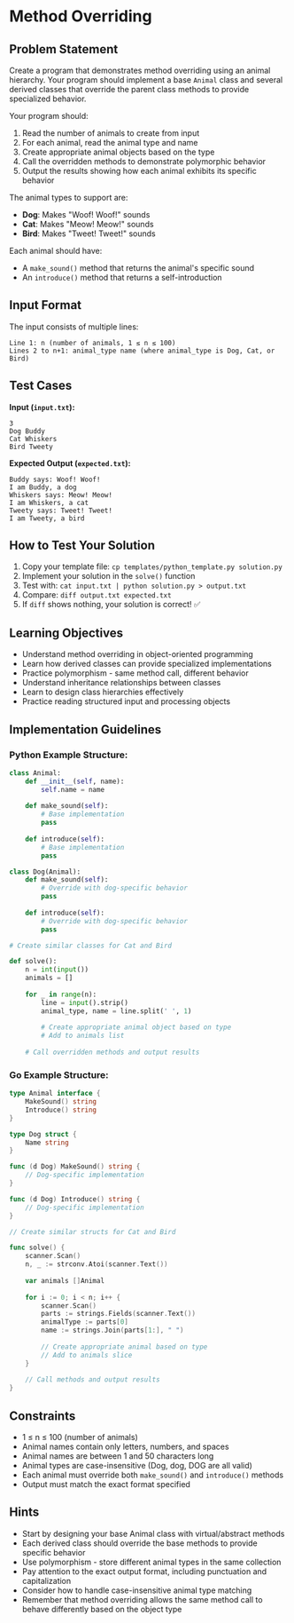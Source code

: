 # Method Overriding

## Problem Statement

Create a program that demonstrates method overriding using an animal hierarchy. Your program should implement a base `Animal` class and several derived classes that override the parent class methods to provide specialized behavior.

Your program should:

1. Read the number of animals to create from input
2. For each animal, read the animal type and name
3. Create appropriate animal objects based on the type
4. Call the overridden methods to demonstrate polymorphic behavior
5. Output the results showing how each animal exhibits its specific behavior

The animal types to support are:
- **Dog**: Makes "Woof! Woof!" sounds
- **Cat**: Makes "Meow! Meow!" sounds  
- **Bird**: Makes "Tweet! Tweet!" sounds

Each animal should have:
- A `make_sound()` method that returns the animal's specific sound
- An `introduce()` method that returns a self-introduction

## Input Format

The input consists of multiple lines:
```
Line 1: n (number of animals, 1 ≤ n ≤ 100)
Lines 2 to n+1: animal_type name (where animal_type is Dog, Cat, or Bird)
```

## Test Cases

**Input (`input.txt`):**
```
3
Dog Buddy
Cat Whiskers
Bird Tweety
```

**Expected Output (`expected.txt`):**
```
Buddy says: Woof! Woof!
I am Buddy, a dog
Whiskers says: Meow! Meow!
I am Whiskers, a cat
Tweety says: Tweet! Tweet!
I am Tweety, a bird
```

## How to Test Your Solution
1. Copy your template file: `cp templates/python_template.py solution.py`
2. Implement your solution in the `solve()` function
3. Test with: `cat input.txt | python solution.py > output.txt`
4. Compare: `diff output.txt expected.txt`
5. If `diff` shows nothing, your solution is correct! ✅

## Learning Objectives
- Understand method overriding in object-oriented programming
- Learn how derived classes can provide specialized implementations
- Practice polymorphism - same method call, different behavior
- Understand inheritance relationships between classes
- Learn to design class hierarchies effectively
- Practice reading structured input and processing objects

## Implementation Guidelines

### Python Example Structure:
```python
class Animal:
    def __init__(self, name):
        self.name = name
    
    def make_sound(self):
        # Base implementation
        pass
    
    def introduce(self):
        # Base implementation
        pass

class Dog(Animal):
    def make_sound(self):
        # Override with dog-specific behavior
        pass
    
    def introduce(self):
        # Override with dog-specific behavior
        pass

# Create similar classes for Cat and Bird

def solve():
    n = int(input())
    animals = []
    
    for _ in range(n):
        line = input().strip()
        animal_type, name = line.split(' ', 1)
        
        # Create appropriate animal object based on type
        # Add to animals list
    
    # Call overridden methods and output results
```

### Go Example Structure:
```go
type Animal interface {
    MakeSound() string
    Introduce() string
}

type Dog struct {
    Name string
}

func (d Dog) MakeSound() string {
    // Dog-specific implementation
}

func (d Dog) Introduce() string {
    // Dog-specific implementation
}

// Create similar structs for Cat and Bird

func solve() {
    scanner.Scan()
    n, _ := strconv.Atoi(scanner.Text())
    
    var animals []Animal
    
    for i := 0; i < n; i++ {
        scanner.Scan()
        parts := strings.Fields(scanner.Text())
        animalType := parts[0]
        name := strings.Join(parts[1:], " ")
        
        // Create appropriate animal based on type
        // Add to animals slice
    }
    
    // Call methods and output results
}
```

## Constraints
- 1 ≤ n ≤ 100 (number of animals)
- Animal names contain only letters, numbers, and spaces
- Animal names are between 1 and 50 characters long
- Animal types are case-insensitive (Dog, dog, DOG are all valid)
- Each animal must override both `make_sound()` and `introduce()` methods
- Output must match the exact format specified

## Hints
- Start by designing your base Animal class with virtual/abstract methods
- Each derived class should override the base methods to provide specific behavior
- Use polymorphism - store different animal types in the same collection
- Pay attention to the exact output format, including punctuation and capitalization
- Consider how to handle case-insensitive animal type matching
- Remember that method overriding allows the same method call to behave differently based on the object type
